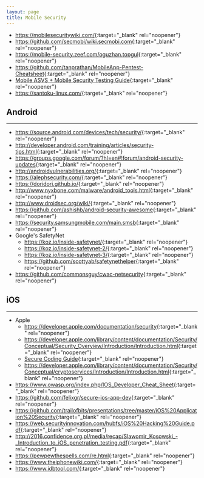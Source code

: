 ```yaml
---
layout: page
title: Mobile Security
---
```


- <https://mobilesecuritywiki.com/>{:target="_blank" rel="noopener"}
- <https://github.com/secmobi/wiki.secmobi.com>{:target="_blank" rel="noopener"}
- <https://mobile-security.zeef.com/oguzhan.topgul>{:target="_blank" rel="noopener"}
- <https://github.com/tanprathan/MobileApp-Pentest-Cheatsheet>{:target="_blank" rel="noopener"}
- [Mobile ASVS + Mobile Security Testing Guide](https://www.owasp.org/index.php/OWASP_Mobile_Security_Testing_Guide){:target="_blank" rel="noopener"}
- <https://santoku-linux.com/>{:target="_blank" rel="noopener"}

## Android
---
- <https://source.android.com/devices/tech/security/>{:target="_blank" rel="noopener"}
- <http://developer.android.com/training/articles/security-tips.html>{:target="_blank" rel="noopener"}
- <https://groups.google.com/forum/?hl=en#!forum/android-security-updates>{:target="_blank" rel="noopener"}
- <http://androidvulnerabilities.org/>{:target="_blank" rel="noopener"}
- <https://alephsecurity.com/>{:target="_blank" rel="noopener"}
- <https://doridori.github.io/>{:target="_blank" rel="noopener"}
- <http://www.nyxbone.com/malware/android_tools.html>{:target="_blank" rel="noopener"}
- <http://www.droidsec.org/wiki/>{:target="_blank" rel="noopener"}
- <https://github.com/ashishb/android-security-awesome>{:target="_blank" rel="noopener"}
- <https://security.samsungmobile.com/main.smsb>{:target="_blank" rel="noopener"}
- Google's SafetyNet
  - <https://koz.io/inside-safetynet/>{:target="_blank" rel="noopener"}
  - <https://koz.io/inside-safetynet-2/>{:target="_blank" rel="noopener"}
  - <https://koz.io/inside-safetynet-3/>{:target="_blank" rel="noopener"}
  - <https://github.com/scottyab/safetynethelper>{:target="_blank" rel="noopener"}
- <https://github.com/commonsguy/cwac-netsecurity>{:target="_blank" rel="noopener"}

## iOS
---
- Apple
  - <https://developer.apple.com/documentation/security>{:target="_blank" rel="noopener"}
  - <https://developer.apple.com/library/content/documentation/Security/Conceptual/Security_Overview/Introduction/Introduction.html>{:target="_blank" rel="noopener"}
  - [Secure Coding Guide](https://developer.apple.com/library/content/documentation/Security/Conceptual/SecureCodingGuide/Introduction.html){:target="_blank" rel="noopener"}
  - <https://developer.apple.com/library/content/documentation/Security/Conceptual/cryptoservices/Introduction/Introduction.html>{:target="_blank" rel="noopener"}
- <https://www.owasp.org/index.php/IOS_Developer_Cheat_Sheet>{:target="_blank" rel="noopener"}
- <https://github.com/felixgr/secure-ios-app-dev>{:target="_blank" rel="noopener"}
- <https://github.com/trailofbits/presentations/tree/master/iOS%20Application%20Security>{:target="_blank" rel="noopener"}
- <https://web.securityinnovation.com/hubfs/iOS%20Hacking%20Guide.pdf>{:target="_blank" rel="noopener"}
- <http://2016.confidence.org.pl/media/recap/Slawomir_Kosowski_-_Introduction_to_iOS_penetration_testing.pdf>{:target="_blank" rel="noopener"}
- <https://pewpewthespells.com/re.html>{:target="_blank" rel="noopener"}
- <https://www.theiphonewiki.com/>{:target="_blank" rel="noopener"}
- <https://www.idbtool.com/>{:target="_blank" rel="noopener"}
